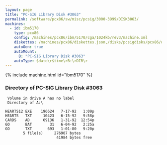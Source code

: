 ```yaml
---
layout: page
title: "PC-SIG Library Disk #3063"
permalink: /software/pcx86/sw/misc/pcsig/3000-3999/DISK3063/
machines:
  - id: ibm5170
    type: pcx86
    config: /machines/pcx86/ibm/5170/cga/1024kb/rev3/machine.xml
    diskettes: /machines/pcx86/diskettes.json,/disks/pcsigdisks/pcx86/diskettes.json
    autoGen: true
    autoMount:
      B: "PC-SIG Library Disk #3063"
    autoType: $date\r$time\rB:\rDIR\r
---
```


{% include machine.html id="ibm5170" %}

### Directory of PC-SIG Library Disk #3063

     Volume in drive A has no label
     Directory of A:\

    HEARTS12 EXE    196624   7-17-92   1:09p
    HEARTS   TXT     10423   6-15-92   9:58p
    CARDS    AD      69136   1-31-92  12:54p
    GO       BAT        31   6-04-92   2:25a
    GO       TXT       693   1-01-80   9:20p
            5 file(s)     276907 bytes
                           41984 bytes free
